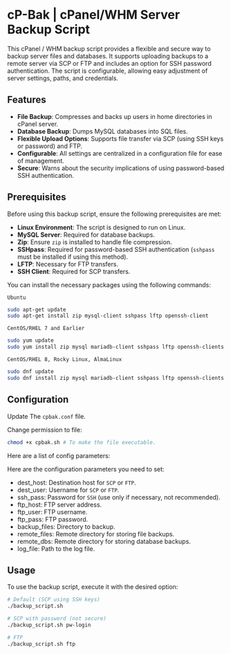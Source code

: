 # cP-Bak | cPanel/WHM Server Backup Script

This cPanel / WHM backup script provides a flexible and secure way to backup server files and databases. It supports uploading backups to a remote server via SCP or FTP and includes an option for SSH password authentication. The script is configurable, allowing easy adjustment of server settings, paths, and credentials.

## Features

- **File Backup**: Compresses and backs up users in home directories in cPanel server.
- **Database Backup**: Dumps MySQL databases into SQL files.
- **Flexible Upload Options**: Supports file transfer via SCP (using SSH keys or password) and FTP.
- **Configurable**: All settings are centralized in a configuration file for ease of management.
- **Secure**: Warns about the security implications of using password-based SSH authentication.

## Prerequisites

Before using this backup script, ensure the following prerequisites are met:

- **Linux Environment**: The script is designed to run on Linux.
- **MySQL Server**: Required for database backups.
- **Zip**: Ensure `zip` is installed to handle file compression.
- **SSHpass**: Required for password-based SSH authentication (`sshpass` must be installed if using this method).
- **LFTP**: Necessary for FTP transfers.
- **SSH Client**: Required for SCP transfers.

You can install the necessary packages using the following commands:

`Ubuntu`
```bash
sudo apt-get update
sudo apt-get install zip mysql-client sshpass lftp openssh-client
```
`CentOS/RHEL 7 and Earlier`
```bash
sudo yum update
sudo yum install zip mysql mariadb-client sshpass lftp openssh-clients
```

`CentOS/RHEL 8, Rocky Linux, AlmaLinux`
```bash
sudo dnf update
sudo dnf install zip mysql mariadb-client sshpass lftp openssh-clients
```


## Configuration

Update The `cpbak.conf` file.

Change permission to file:

```bash
chmod +x cpbak.sh # To make the file executable.
```

Here are a list of config parameters:

Here are the configuration parameters you need to set:

- dest_host: Destination host for `SCP` or `FTP`.
- dest_user: Username for `SCP` or `FTP`.
- ssh_pass: Password for `SSH` (use only if necessary, not recommended).
- ftp_host: FTP server address.
- ftp_user: FTP username.
- ftp_pass: FTP password.
- backup_files: Directory to backup.
- remote_files: Remote directory for storing file backups.
- remote_dbs: Remote directory for storing database backups.
- log_file: Path to the log file.

## Usage
To use the backup script, execute it with the desired option:
```bash
# Default (SCP using SSH keys)
./backup_script.sh

# SCP with password (not secure)
./backup_script.sh pw-login

# FTP
./backup_script.sh ftp
```


